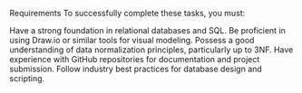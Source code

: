 Requirements
To successfully complete these tasks, you must:

Have a strong foundation in relational databases and SQL.
Be proficient in using Draw.io or similar tools for visual modeling.
Possess a good understanding of data normalization principles, particularly up to 3NF.
Have experience with GitHub repositories for documentation and project submission.
Follow industry best practices for database design and scripting.

